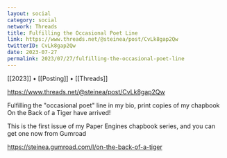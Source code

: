 ```yaml
---
layout: social
category: social
network: Threads
title: Fulfilling the Occasional Poet Line
link: https://www.threads.net/@steinea/post/CvLk8gap2Qw
twitterID: CvLk8gap2Qw
date: 2023-07-27
permalink: 2023/07/27/fulfilling-the-occasional-poet-line
---
```


[[2023]] • [[Posting]] • [[Threads]]

https://www.threads.net/@steinea/post/CvLk8gap2Qw

Fulfilling the "occasional poet" line in my bio, print copies of my chapbook On the Back of a Tiger have arrived!

This is the first issue of my Paper Engines chapbook series, and you can get one now from Gumroad

<https://steinea.gumroad.com/l/on-the-back-of-a-tiger>
